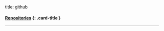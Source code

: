 title: github

#### [Repositories](#) {: .card-title }

<!-- dashes separate top row from bottom row -->
---
